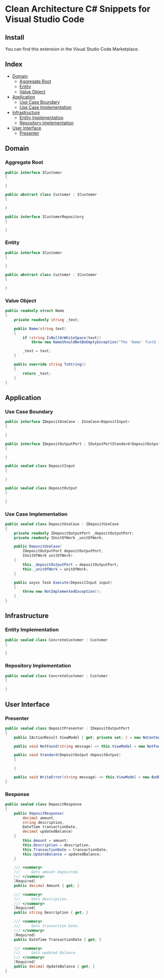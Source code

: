 # Clean Architecture C# Snippets for Visual Studio Code

## Install

You can find this extension in the Visual Studio Code Marketplace.

## Index
  
* [Domain](#domain)
  * [Aggregate Root](#aggregate-root)
  * [Entity](#entity)
  * [Value Object](#value-object)
* [Application](#application)
  * [Use Case Boundary](#use-case-boundary)
  * [Use Case Implementation](#use-case-implementation)
* [Infrastructure](#infrastructure)
  * [Entity Implementation](#entity-implementation)
  * [Repository Implementation](#repository-implementation)
* [User Interface](#user-interface)
  * [Presenter](#presenter)

## Domain

### Aggregate Root

```cs
public interface ICustomer
{

}

public abstract class Customer : ICustomer
{

}

public interface ICustomerRepository
{

}
```

### Entity

```cs
public interface ICustomer
{

}

public abstract class Customer : ICustomer
{

}
```

### Value Object

```cs
public readonly struct Name
{
    private readonly string _text;

    public Name(string text)
    {
        if (string.IsNullOrWhiteSpace(text))
            throw new NameShouldNotBeEmptyException("The 'Name' field is required");

        _text = text;
    }

    public override string ToString()
    {
        return _text;
    }
}
```

## Application

### Use Case Boundary

```cs
public interface IDepositUseCase : IUseCase<DepositInput>
{

}

public interface IDepositOutputPort : IOutputPortStandard<DepositOutput>, IOutputPortNotFound, IOutputPortError
{

}

public sealed class DepositInput
{

}

public sealed class DepositOutput
{

}
```

### Use Case Implementation

```cs
public sealed class DepositUseCase : IDepositUseCase
{
    private readonly IDepositOutputPort _depositOutputPort;
    private readonly IUnitOfWork _unitOfWork;

    public DepositUseCase(
        IDepositOutputPort depositOutputPort,
        IUnitOfWork unitOfWork)
    {
        this._depositOutputPort = depositOutputPort;
        this._unitOfWork = unitOfWork;
    }

    public async Task Execute(DepositInput input)
    {
        throw new NotImplementedException();
    }
}
```

## Infrastructure

### Entity Implementation

```cs
public sealed class ConcreteCustomer : Customer
{

}
```

### Repository Implementation

```cs
public sealed class ConcreteCustomer : Customer
{

}
```

## User Interface

### Presenter

```cs
public sealed class DepositPresenter : IDepositOutputPort
{
    public IActionResult ViewModel { get; private set; } = new NoContentResult();

    public void NotFound(string message) => this.ViewModel = new NotFoundObjectResult(message);

    public void Standard(DepositOutput depositOutput)
    {

    }

    public void WriteError(string message) => this.ViewModel = new BadRequestObjectResult(message);
}
```

### Response

```cs
public sealed class DepositResponse
{
    public DepositResponse(
        decimal amount,
        string description,
        DateTime transactionDate,
        decimal updatedBalance)
    {
        this.Amount = amount;
        this.Description = description;
        this.TransactionDate = transactionDate;
        this.UpdateBalance = updatedBalance;
    }

    /// <summary>
    ///     Gets amount Deposited.
    /// </summary>
    [Required]
    public decimal Amount { get; }

    /// <summary>
    ///     Gets description.
    /// </summary>
    [Required]
    public string Description { get; }

    /// <summary>
    ///     Gets transaction Date.
    /// </summary>
    [Required]
    public DateTime TransactionDate { get; }

    /// <summary>
    ///     Gets updated Balance.
    /// </summary>
    [Required]
    public decimal UpdateBalance { get; }
}
```
